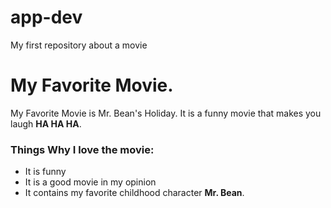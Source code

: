 # app-dev
My first repository about a movie

# My Favorite Movie.
My Favorite Movie is Mr. Bean's Holiday. It is a funny movie that makes you laugh **HA HA HA**.

### Things Why I love the movie:
- It is funny
- It is a good movie in my opinion
- It contains my favorite childhood character **Mr. Bean**.

